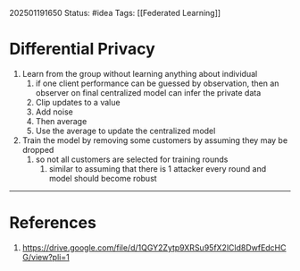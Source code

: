 202501191650
Status: #idea
Tags: [[Federated Learning]]

# Differential Privacy

1. Learn from the group without learning anything about individual
	1. if one client performance can be guessed by observation, then an observer on final centralized model can infer the private data
	2. Clip updates to a value 
	3. Add noise
	4. Then average
	5. Use the average to update the centralized model
3. Train the model by removing some customers by assuming they may be dropped
	1. so not all customers are selected for training rounds
		1. similar to assuming that there is 1 attacker every round and model should become robust
---
# References

1. https://drive.google.com/file/d/1QGY2Zytp9XRSu95fX2lCld8DwfEdcHCG/view?pli=1
